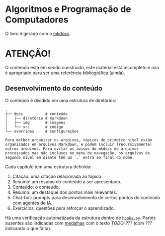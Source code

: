 # Algoritmos e Programação de Computadores

O livro é gerado com o [mkdocs](https://www.mkdocs.org/).

# ATENÇÃO!

O conteúdo está em sendo construído, este material está incompleto e não é apropriado para ser uma referência bibliográfica (ainda).

## Desenvolvimento do conteúdo

O conteúdo é dividido em uma estrutura de diretórios:

```
.
├── docs          # conteúdo
│   ├── diretório # markdown
│   ├── img       # imagens
│   └── src       # código
└── overrides     # configurações

Para melhor organizar os arquivos, tópicos de primeiro nível estão organizados em arquivos Markdown, e podem incluir (recursivamente) outros arquivos. Para evitar os avisos do mkdocs de arquivos processados mas não inclusos no menu de navegação, os arquivos de segundo nível em diante têm um `.` extra ao final do nome.
```

Cada capítulo tem uma estrutura definida:

1. Citação: uma citação relacionada ao tópico.
1. Resumo: um resumo do conteúdo a ser apresentado.
1. Conteúdo: o conteúdo.
1. Resumo: um destaque dos pontos mais relevantes.
1. Chat-bot: prompts para desenvolvimento de certos pontos do conteúdo com agentes de IA.
1. Exercícios: questões para reforçar o aprendizado.

Há uma verificação automatizada da estrutura dentro de [`hooks.py`](../hooks.py). Partes ausentes são indicadas com [medalhas](https://img.shields.io) com o texto *TODO-???* (com *???* indicando o que falta).
